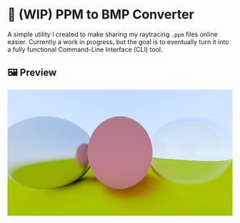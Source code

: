 # 📂 (WIP) PPM to BMP Converter  
A simple utility I created to make sharing my raytracing `.ppm` files online easier. Currently a work in progress, but the goal is to eventually turn it into a fully functional Command-Line Interface (CLI) tool.  

## 🖼️ Preview  
![image](./res/new.bmp)
